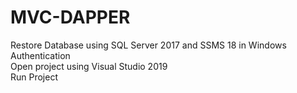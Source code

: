# MVC-DAPPER

Restore Database using SQL Server 2017 and SSMS 18 in  Windows Authentication<br>
Open project using Visual Studio 2019<br>
Run Project<br>
